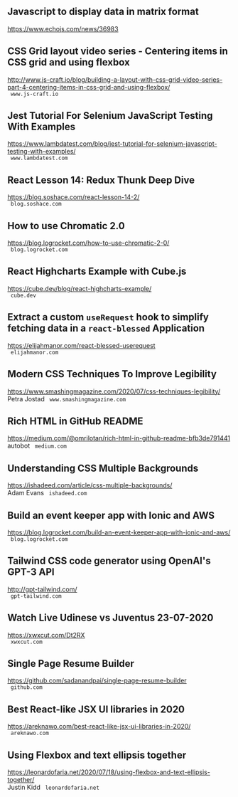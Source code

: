 ## Javascript to display data in matrix format  
https://www.echojs.com/news/36983  
 
  

## CSS Grid layout video series - Centering items in CSS grid and using flexbox  
http://www.js-craft.io/blog/building-a-layout-with-css-grid-video-series-part-4-centering-items-in-css-grid-and-using-flexbox/  
 ` www.js-craft.io`
  

## Jest Tutorial For Selenium JavaScript Testing With Examples  
https://www.lambdatest.com/blog/jest-tutorial-for-selenium-javascript-testing-with-examples/  
 ` www.lambdatest.com`
  

## React Lesson 14: Redux Thunk Deep Dive  
https://blog.soshace.com/react-lesson-14-2/  
 ` blog.soshace.com`
  

## How to use Chromatic 2.0  
https://blog.logrocket.com/how-to-use-chromatic-2-0/  
 ` blog.logrocket.com`
  

## React Highcharts Example with Cube.js  
https://cube.dev/blog/react-highcharts-example/  
 ` cube.dev`
  

## Extract a custom `useRequest` hook to simplify fetching data in a `react-blessed` Application  
https://elijahmanor.com/react-blessed-userequest  
 ` elijahmanor.com`
  

## Modern CSS Techniques To Improve Legibility  
https://www.smashingmagazine.com/2020/07/css-techniques-legibility/  
Petra Jostad ` www.smashingmagazine.com`
  

## Rich HTML in GitHub README  
https://medium.com/@omrilotan/rich-html-in-github-readme-bfb3de791441  
autobot ` medium.com`
  

## Understanding CSS Multiple Backgrounds  
https://ishadeed.com/article/css-multiple-backgrounds/  
Adam Evans ` ishadeed.com`
  

## Build an event keeper app with Ionic and AWS  
https://blog.logrocket.com/build-an-event-keeper-app-with-ionic-and-aws/  
 ` blog.logrocket.com`
  

## Tailwind CSS code generator using OpenAI's GPT-3 API  
http://gpt-tailwind.com/  
 ` gpt-tailwind.com`
  

## Watch Live Udinese vs Juventus 23-07-2020  
https://xwxcut.com/Dt2RX  
 ` xwxcut.com`
  

## Single Page Resume Builder  
https://github.com/sadanandpai/single-page-resume-builder  
 ` github.com`
  

## Best React-like JSX UI libraries in 2020  
https://areknawo.com/best-react-like-jsx-ui-libraries-in-2020/  
 ` areknawo.com`
  

## Using Flexbox and text ellipsis together  
https://leonardofaria.net/2020/07/18/using-flexbox-and-text-ellipsis-together/  
Justin Kidd ` leonardofaria.net`
  

